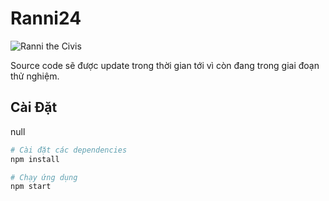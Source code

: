 # Ranni24

![Ranni the Civis](https://imgur.com/a/KnbWIuK)

Source code sẽ được update trong thời gian tới vì còn đang trong giai đoạn thử nghiệm.

## Cài Đặt

null
```bash
# Cài đặt các dependencies
npm install

# Chạy ứng dụng
npm start
